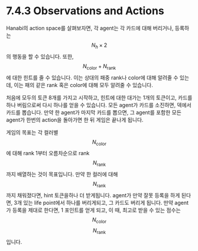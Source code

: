 # 7.4.3 Observations and Actions

Hanabi의 action space를 살펴보자면, 각 agent는 각 카드에 대해 버리거나, 등록하는 $$ N_h \times 2 $$의 행동을 할 수 있습니다. 또한, $$ N_{\mathrm{color}}+ N_{\mathrm{rank}}$$에 대한 힌트를 줄 수 있습니다. 이는 상대의 패중 rank나 color에 대해 알려줄 수 있는데, 이는 패의 같은 rank 혹은 color에 대해 모두 알려줄 수 있습니다.

처음에 모두의 토큰 8개를 가지고 시작하고, 힌트에 대한 대가는 1개의 토큰이고, 카드를 하나 버림으로써 다시 하나를 얻을 수 있습니다. 모든 agent가 카드를 소진하면, 덱에서 카드를 뽑습니다.  만약 한 agent가 마지막 카드를 뽑으면, 그 agent를 포함한 모든 agent가 한번의 action을 돌아가면 한 뒤 게임은 끝나게 됩니다. 

 게임의 목표는 각 컬러별$$N_{\mathrm{color}}$$에 대해 rank 1부터 오름차순으로 rank $$N_{\mathrm{rank}}$$까지 배열하는 것이 목표입니다. 만약 한 컬러에 대해 $$N_{\mathrm{rank}}$$까지 채워졌다면, hint 토큰을하나 더 받게됩니다. agent가 만약 잘못 등록을 하게 된다면, 3개 있는 life point에서 하나를 버리게되고, 그 카드도 버리게 됩니다. 만약 agent가 등록을 제대로 한다면, 1 포인트를 얻게 되고, 이 때, 최고로 받을 수 있는 점수는 $$N_{\mathrm{color}}$$$$N_{\mathrm{rank}}$$ 입니다.

